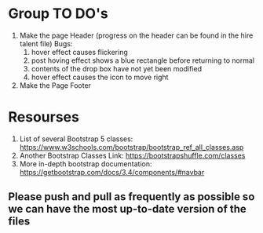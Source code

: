 # Group TO DO's 
1. Make the page Header (progress on the header can be found in the hire talent file)
Bugs:
    1. hover effect causes flickering 
    2. post hoving effect shows a blue rectangle before returning to normal
    3. contents of the drop box have not yet been modified
    4. hover effect causes the icon to move right
2. Make the Page Footer

# Resourses 
1. List of several Bootstrap 5 classes: https://www.w3schools.com/bootstrap/bootstrap_ref_all_classes.asp
2. Another Bootstrap Classes Link: https://bootstrapshuffle.com/classes
3. More in-depth bootstrap documentation: https://getbootstrap.com/docs/3.4/components/#navbar

## Please push and pull as frequently as possible so we can have the most up-to-date version of the files
